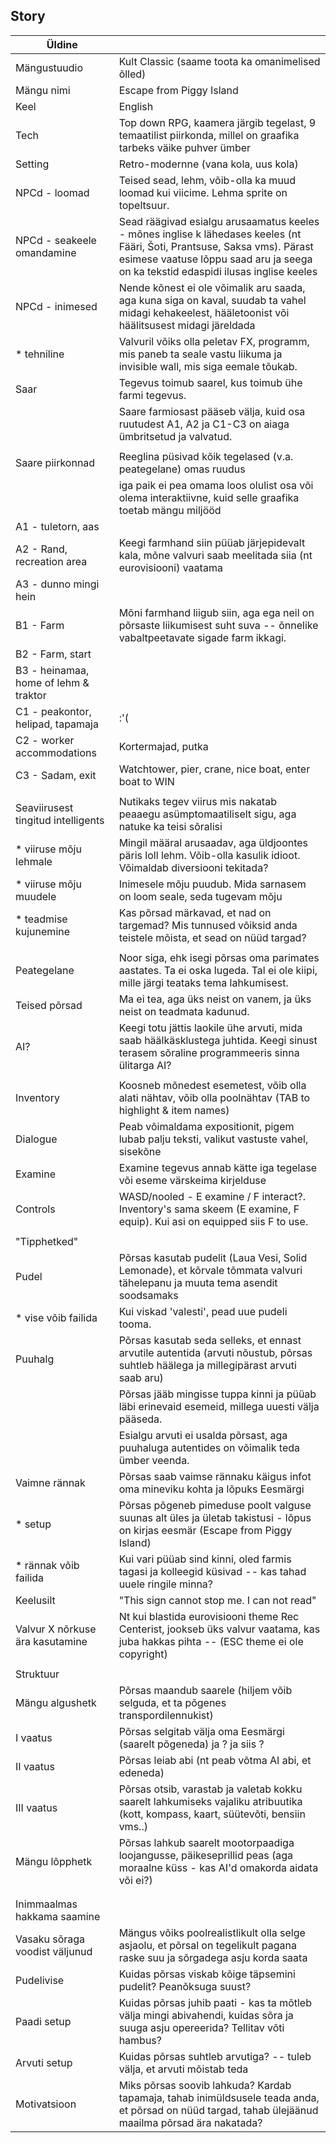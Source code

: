 ## Story

| Üldine                                |                                                                                                                                                                                                                 |
|---------------------------------------|-----------------------------------------------------------------------------------------------------------------------------------------------------------------------------------------------------------------|
| Mängustuudio                          | Kult Classic (saame toota ka omanimelised õlled)                                                                                                                                                                |
| Mängu nimi                            | Escape from Piggy Island                                                                                                                                                                                        |
| Keel                                  | English                                                                                                                                                                                                         |
| Tech                                  | Top down RPG, kaamera järgib tegelast, 9 temaatilist piirkonda, millel on graafika tarbeks väike puhver ümber                                                                                                   |
| Setting                               | Retro-modernne (vana kola, uus kola)                                                                                                                                                                            |
| NPCd - loomad                         | Teised sead, lehm, võib-olla ka muud loomad kui viicime. Lehma sprite on topeltsuur.                                                                                                                            |
| NPCd - seakeele omandamine            | Sead räägivad esialgu arusaamatus keeles - mõnes inglise k lähedases keeles (nt Fääri, Šoti, Prantsuse, Saksa vms). Pärast esimese vaatuse lõppu saad aru ja seega on ka tekstid edaspidi ilusas inglise keeles |
| NPCd - inimesed                       | Nende kõnest ei ole võimalik aru saada, aga kuna siga on kaval, suudab ta vahel midagi kehakeelest, hääletoonist või häälitsusest midagi järeldada                                                              |
| * tehniline                           | Valvuril võiks olla peletav FX, programm, mis paneb ta seale vastu liikuma ja invisible wall, mis siga eemale tõukab.                                                                                           |
| Saar                                  | Tegevus toimub saarel, kus toimub ühe farmi tegevus.                                                                                                                                                            |
|                                       | Saare farmiosast pääseb välja, kuid osa ruutudest A1, A2 ja C1-C3 on aiaga ümbritsetud ja valvatud.                                                                                                             |
|                                       |                                                                                                                                                                                                                 |
| Saare piirkonnad                      | Reeglina püsivad kõik tegelased (v.a. peategelane) omas ruudus                                                                                                                                                  |
|                                       |  iga paik ei pea omama loos olulist osa või olema interaktiivne, kuid selle graafika toetab mängu miljööd                                                                                                      |
| A1 - tuletorn, aas                    |                                                                                                                                                                                                                 |
| A2 - Rand, recreation area            | Keegi farmhand siin püüab järjepidevalt kala, mõne valvuri saab meelitada siia (nt eurovisiooni) vaatama                                                                                                        |
| A3 - dunno mingi hein                 |                                                                                                                                                                                                                 |
| B1 - Farm                             | Mõni farmhand liigub siin, aga ega neil on põrsaste liikumisest suht suva -- õnnelike vabaltpeetavate sigade farm ikkagi.                                                                                       |
| B2 - Farm, start                      |                                                                                                                                                                                                                 |
| B3 - heinamaa, home of lehm & traktor |                                                                                                                                                                                                                 |
| C1 - peakontor, helipad, tapamaja     | :'(                                                                                                                                                                                                             |
| C2 - worker accommodations            | Kortermajad, putka                                                                                                                                                                                              |
| C3 - Sadam, exit                      | Watchtower, pier, crane, nice boat, enter boat to WIN                                                                                                                                                           |
|                                       |                                                                                                                                                                                                                 |
| Seaviirusest tingitud intelligents    | Nutikaks tegev viirus mis nakatab peaaegu asümptomaatiliselt sigu, aga natuke ka teisi sõralisi                                                                                                                         |
| * viiruse mõju lehmale                | Mingil määral arusaadav, aga üldjoontes päris loll lehm. Võib-olla kasulik idioot. Võimaldab diversiooni tekitada?                                                                                              |
| * viiruse mõju muudele                | Inimesele mõju puudub. Mida sarnasem on loom seale, seda tugevam mõju                                                                                                                                           |
| * teadmise kujunemine                 | Kas põrsad märkavad, et nad on targemad? Mis tunnused võiksid anda teistele mõista, et sead on nüüd targad?                                                                                                     |
|                                       |                                                                                                                                                                                                                 |
| Peategelane                           | Noor siga, ehk isegi põrsas oma parimates aastates. Ta ei oska lugeda. Tal ei ole kiipi, mille järgi teataks tema lahkumisest.                                                                                  |
| Teised põrsad                         | Ma ei tea, aga üks neist on vanem, ja üks neist on teadmata kadunud.                                                                                                                                            |
| AI?                                   | Keegi totu jättis laokile ühe arvuti, mida saab häälkäsklustega juhtida. Keegi sinust terasem sõraline programmeeris sinna ülitarga AI?                                                                         |
|                                       |                                                                                                                                                                                                                 |
| Inventory                             | Koosneb mõnedest esemetest, võib olla alati nähtav, võib olla poolnähtav (TAB to highlight & item names)                                                                                                        |
| Dialogue                              | Peab võimaldama expositionit, pigem lubab palju teksti, valikut vastuste vahel, sisekõne                                                                                                                        |
| Examine                               | Examine tegevus annab kätte iga tegelase või eseme värskeima kirjelduse                                                                                                                                         |
| Controls                              | WASD/nooled - E examine / F interact?. Inventory's sama skeem (E examine, F equip). Kui asi on equipped siis F to use.                                                                                          |
|                                       |                                                                                                                                                                                                                 |
| "Tipphetked"                          |                                                                                                                                                                                                                 |
| Pudel                                 | Põrsas kasutab pudelit (Laua Vesi, Solid Lemonade), et kõrvale tõmmata valvuri tähelepanu ja muuta tema asendit soodsamaks                                                                                      |
| * vise võib failida                   | Kui viskad 'valesti', pead uue pudeli tooma.                                                                                                                                                                    |
| Puuhalg                               | Põrsas kasutab seda selleks, et ennast arvutile autentida (arvuti nõustub, põrsas suhtleb häälega ja millegipärast arvuti saab aru)                                                                             |
|                                       | Põrsas jääb mingisse tuppa kinni ja püüab läbi erinevaid esemeid, millega uuesti välja pääseda.                                                                                                                 |
|                                       | Esialgu arvuti ei usalda põrsast, aga puuhaluga autentides on võimalik teda ümber veenda.                                                                                                                       |
| Vaimne rännak                         | Põrsas saab vaimse rännaku käigus infot oma mineviku kohta ja lõpuks Eesmärgi                                                                                                                                   |
| * setup                               | Põrsas põgeneb pimeduse poolt valguse suunas alt üles ja ületab takistusi - lõpus on kirjas eesmär (Escape from Piggy Island)                                                                                   |
| * rännak võib failida                 | Kui vari püüab sind kinni, oled farmis tagasi ja kolleegid küsivad -- kas tahad uuele ringile minna?                                                                                                            |
| Keelusilt                             | "This sign cannot stop me. I can not read"                                                                                                                                                                      |
| Valvur X nõrkuse ära kasutamine       | Nt kui blastida eurovisiooni theme Rec Centerist, jookseb üks valvur vaatama, kas juba hakkas pihta -- (ESC theme ei ole copyright)                                                                             |
|                                       |                                                                                                                                                                                                                 |
| Struktuur                             |                                                                                                                                                                                                                 |
| Mängu algushetk                       | Põrsas maandub saarele (hiljem võib selguda, et ta põgenes transpordilennukist)                                                                                                                                 |
| I vaatus                              | Põrsas selgitab välja oma Eesmärgi (saarelt põgeneda) ja ? ja siis ?                                                                                                                                            |
| II vaatus                             | Põrsas leiab abi (nt peab võtma AI abi, et edeneda)                                                                                                                                                             |
| III vaatus                            | Põrsas otsib, varastab ja valetab kokku saarelt lahkumiseks vajaliku atribuutika (kott, kompass, kaart, süütevõti, bensiin vms..)                                                                               |
| Mängu lõpphetk                        | Põrsas lahkub saarelt mootorpaadiga loojangusse, päikeseprillid peas (aga moraalne küss - kas AI'd omakorda aidata või ei?)                                                                                     |
|                                       |                                                                                                                                                                                                                 |
|                                       |                                                                                                                                                                                                                 |
| Inimmaalmas hakkama saamine           |                                                                                                                                                                                                                 |
| Vasaku sõraga voodist väljunud        | Mängus võiks poolrealistlikult olla selge asjaolu, et põrsal on tegelikult pagana raske suu ja sõrgadega asju korda saata                                                                                       |
| Pudelivise                            | Kuidas põrsas viskab kõige täpsemini pudelit? Peanõksuga suust?                                                                                                                                                 |
| Paadi setup                           | Kuidas põrsas juhib paati - kas ta mõtleb välja mingi abivahendi, kuidas sõra ja suuga asju opereerida? Tellitav võti hambus?                                                                                   |
| Arvuti setup                          | Kuidas põrsas suhtleb arvutiga? -- tuleb välja, et arvuti mõistab teda                                                                                                                                          |
| Motivatsioon                          | Miks põrsas soovib lahkuda? Kardab tapamaja, tahab inimüldsusele teada anda, et põrsad on nüüd targad, tahab ülejäänud maailma põrsad ära nakatada?                                                             |
